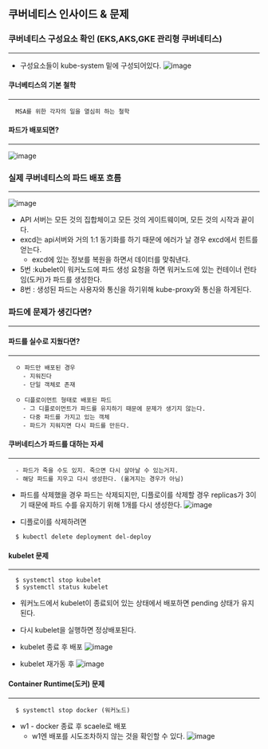 ## 쿠버네티스 인사이드 & 문제

### 쿠버네티스 구성요소 확인 (EKS,AKS,GKE 관리형 쿠버네티스)
----
+ 구성요소들이 kube-system 밑에 구성되어있다.
![image](https://user-images.githubusercontent.com/76584547/130314415-ce848416-f32a-478d-acb7-874ad704f6c3.png)

#### 쿠너베티스의 기본 철학
---
```
  MSA를 위한 각자의 일을 열심히 하는 철학
```

#### 파드가 배포되면?
---
![image](https://user-images.githubusercontent.com/76584547/130314547-c7b2b588-18eb-43e0-bba7-c3ddfd9bf6bf.png)


### 실제 쿠버네티스의 파드 배포 흐름
---

![image](https://user-images.githubusercontent.com/76584547/130314809-1cc2a811-e05e-4ddc-a2eb-15c91d3f18e9.png)
+ API 서버는 모든 것의 집합체이고 모든 것의 게이트웨이며, 모든 것의 시작과 끝이다.
+ excd는 api서버와 거의 1:1 동기화를 하기 때문에 에러가 날 경우 excd에서 힌트를 얻는다.
  + excd에 있는 정보를 복원을 하면서 데이터를 맞춰낸다.  
+ 5번 :kubelet이 워커노드에 파드 생성 요청을 하면 워커노드에 있는 컨테이너 런타임(도커)가 파드를 생성한다.
+ 8번 : 생성된 파드는 사용자와 통신을 하기위해 kube-proxy와 통신을 하게된다.


### 파드에 문제가 생긴다면?
---

#### 파드를 실수로 지웠다면?
---
```
  ㅇ 파드만 배포된 경우
    - 지워진다
    - 단일 객체로 존재
    
  ㅇ 디플로이먼트 형태로 배포된 파드
    - 그 디플로이먼트가 파드를 유지하기 때문에 문제가 생기지 않는다.
    - 다중 파드를 가지고 있는 객체
    - 파드가 지워지면 다시 파드를 만든다.
```

#### 쿠버네티스가 파드를 대하는 자세
---
```
  - 파드가 죽을 수도 있지. 죽으면 다시 살아날 수 있는거지.
  - 해당 파드를 지우고 다시 생성한다. (옮겨지는 경우가 아님)
```

+ 파드를 삭제했을 경우 파드는 삭제되지만, 디플로이를 삭제할 경우 replicas가 3이기 때문에 파드 수를 유지하기 위해 1개를 다시 생성한다.
![image](https://user-images.githubusercontent.com/76584547/130316089-f946f48e-3617-4082-b7cb-03787e956b39.png)


+ 디플로이를 삭제하려면
```shell
  $ kubectl delete deployment del-deploy
```

#### kubelet 문제
---
```shell
  $ systemctl stop kubelet
  $ systemctl status kubelet
```

+ 워커노드에서 kubelet이 종료되어 있는 상태에서 배포하면 pending 상태가 유지된다.
+ 다시 kubelet을 실행하면 정상배포된다.

+ kubelet 종료 후 배포
![image](https://user-images.githubusercontent.com/76584547/130343112-5ef8d6cd-3f0f-4e64-83e3-23aa2d281095.png)

+ kubelet 재가동 후
![image](https://user-images.githubusercontent.com/76584547/130343124-dcabd19c-76ce-486e-adff-224ee66a2be6.png)


#### Container Runtime(도커) 문제
----
```shell
  $ systemctl stop docker (워커노드)
```

+ w1 - docker 종료 후 scaele로 배포
  + w1엔 배포를 시도조차하지 않는 것을 확인할 수 있다. 
![image](https://user-images.githubusercontent.com/76584547/130343216-41b92761-b65e-44af-8013-af8261b46e1d.png)
